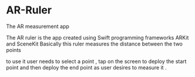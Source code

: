 # AR-Ruler
The AR  measurement app 

The AR ruler  is the app created using  Swift  programming frameworks ARKit and SceneKit 
Basically this ruler measures the distance between the two points 

to use it user needs  to select a point , tap on the screen to deploy the start point and  then deploy the end point as user desires to measure it . 

